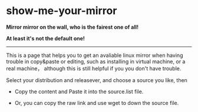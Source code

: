 # show-me-your-mirror

**Mirror mirror on the wall, who is the fairest one of all!**

**At least it's not the default one!**

---

This is a page that helps you to get an avaliable linux mirror when having trouble in copy&paste or editing, such as installing in virtual machine, or a real machine， although this is still helpful if you you don't have trouble.

Select your distribution and releasever, and choose a source you like, then

- Copy the content and Paste it into the source.list file.

- Or, you can copy the raw link and use wget to down the source file.
